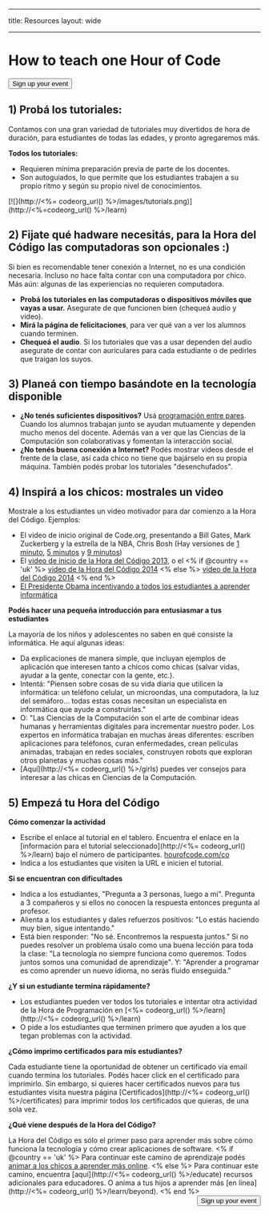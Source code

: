 * * *

title: Resources layout: wide

* * *

<div class="row">
  <h1 class="col-sm-6">
    How to teach one Hour of Code
  </h1>
  
  <div class="col-sm-6 button-container centered">
    <a href="/#join"><button class="signup-button">Sign up your event</button></a>
  </div>
</div>

## 1) Probá los tutoriales:

Contamos con una gran variedad de tutoriales muy divertidos de hora de duración, para estudiantes de todas las edades, y pronto agregaremos más.

**Todos los tutoriales:**

  * Requieren mínima preparación previa de parte de los docentes.
  * Son autoguiados, lo que permite que los estudiantes trabajen a su propio ritmo y según su propio nivel de conocimientos.

[![](http://<%= codeorg_url() %>/images/tutorials.png)](http://<%=codeorg_url() %>/learn)

## 2) Fijate qué hadware necesitás, para la Hora del Código las computadoras son opcionales :)

Si bien es recomendable tener conexión a Internet, no es una condición necesaria. Incluso no hace falta contar con una computadora por chico. Más aún: algunas de las experiencias no requieren computadora.

  * **Probá los tutoriales en las computadoras o dispositivos móviles que vayas a usar.** Asegurate de que funcionen bien (chequeá audio y video).
  * **Mirá la página de felicitaciones**, para ver qué van a ver los alumnos cuando terminen. 
  * **Chequeá el audio**. Si los tutoriales que vas a usar dependen del audio asegurate de contar con auriculares para cada estudiante o de pedirles que traigan los suyos.

## 3) Planeá con tiempo basándote en la tecnología disponible

  * **¿No tenés suficientes dispositivos?** Usá [programación entre pares](http://www.ncwit.org/resources/pair-programming-box-power-collaborative-learning). Cuando los alumnos trabajan junto se ayudan mutuamente y dependen mucho menos del docente. Además van a ver que las Ciencias de la Computación son colaborativas y fomentan la interacción social.
  * **¿No tenés buena conexión a Internet?** Podés mostrar videos desde el frente de la clase, así cada chico no tiene que bajárselo en su propia máquina. También podés probar los tutoriales "desenchufados".

## 4) Inspirá a los chicos: mostrales un video

Mostrale a los estudiantes un video motivador para dar comienzo a la Hora del Código. Ejemplos:

  * El video de inicio original de Code.org, presentando a Bill Gates, Mark Zuckerberg y la estrella de la NBA, Chris Bosh (Hay versiones de [1 minuto](https://www.youtube.com/watch?v=qYZF6oIZtfc), [5 minutos](https://www.youtube.com/watch?v=nKIu9yen5nc) y [9 minutos](https://www.youtube.com/watch?v=dU1xS07N-FA))
  * El [video de inicio de la Hora del Código 2013](https://www.youtube.com/watch?v=FC5FbmsH4fw), o el <% if @country == 'uk' %> [video de la Hora del Código 2014](https://www.youtube.com/watch?v=96B5-JGA9EQ) <% else %> [video de la Hora del Código 2014](https://www.youtube.com/watch?v=rH7AjDMz_dc&index=2&list=PLzdnOPI1iJNe1WmdkMG-Ca8cLQpdEAL7Q) <% end %>
  * [El Presidente Obama incentivando a todos los estudiantes a aprender informática](https://www.youtube.com/watch?v=6XvmhE1J9PY)

**Podés hacer una pequeña introducción para entusiasmar a tus estudiantes**

La mayoría de los niños y adolescentes no saben en qué consiste la informática. He aquí algunas ideas:

  * Da explicaciones de manera simple, que incluyan ejemplos de aplicación que interesen tanto a chicos como chicas (salvar vidas, ayudar a la gente, conectar con la gente, etc.).
  * Intentá: "Piensen sobre cosas de su vida diaria que utilicen la informática: un teléfono celular, un microondas, una computadora, la luz del semáforo… todas estas cosas necesitan un especialista en informática que ayude a construirlas."
  * O: "Las Ciencias de la Computación son el arte de combinar ideas humanas y herramientas digitales para incrementar nuestro poder. Los expertos en informática trabajan en muchas áreas diferentes: escriben aplicaciones para teléfonos, curan enfermedades, crean películas animadas, trabajan en redes sociales, construyen robots que exploran otros planetas y muchas cosas más."
  * [Aquí](http://<%= codeorg_url() %>/girls) puedes ver consejos para interesar a las chicas en Ciencias de la Computación. 

## 5) Empezá tu Hora del Código

**Cómo comenzar la actividad**

  * Escribe el enlace al tutorial en el tablero. Encuentra el enlace en la [información para el tutorial seleccionado](http://<%= codeorg_url() %>/learn) bajo el número de participantes. [hourofcode.com/co](http://hourofcode.com/co)
  * Indica a los estudiantes que visiten la URL e inicien el tutorial.

**Si se encuentran con dificultades**

  * Indica a los estudiantes, "Pregunta a 3 personas, luego a mi". Pregunta a 3 compañeros y si ellos no conocen la respuesta entonces pregunta al profesor.
  * Alienta a los estudiantes y dales refuerzos positivos: "Lo estás haciendo muy bien, sigue intentando."
  * Está bien responder: "No sé. Encontremos la respuesta juntos." Si no puedes resolver un problema úsalo como una buena lección para toda la clase: "La tecnología no siempre funciona como queremos. Todos juntos somos una comunidad de aprendizaje". Y: "Aprender a programar es como aprender un nuevo idioma, no serás fluido enseguida."

**¿Y si un estudiante termina rápidamente?**

  * Los estudiantes pueden ver todos los tutoriales e intentar otra actividad de la Hora de Programación en [<%= codeorg_url() %>/learn](http://<%= codeorg_url() %>/learn)
  * O pide a los estudiantes que terminen primero que ayuden a los que tegan problemas con la actividad.

**¿Cómo imprimo certificados para mis estudiantes?**

Cada estudiante tiene la oportunidad de obtener un certificado vía email cuando termina los tutoriales. Podés hacer click en el certificado para imprimirlo. Sin embargo, si quieres hacer certificados nuevos para tus estudiantes visita nuestra página [Certificados](http://<%= codeorg_url() %>/certificates) para imprimir todos los certificados que quieras, de una sola vez.

**¿Qué viene después de la Hora del Código?**

La Hora del Código es sólo el primer paso para aprender más sobre cómo funciona la tecnología y cómo crear aplicaciones de software. <% if @country == 'uk' %> Para continuar este camino de aprendizaje podés [animar a los chicos a aprender más online](http://uk.code.org/learn/beyond). <% else %> Para continuar este camino, encuentra [aquí](http://<%= codeorg_url() %>/educate) recursos adicionales para educadores. O anima a tus hijos a aprender más [en línea](http://<%= codeorg_url() %>/learn/beyond). <% end %> <a style="display: block" href="/#join"><button style="float: right;">Sign up your event</button></a>